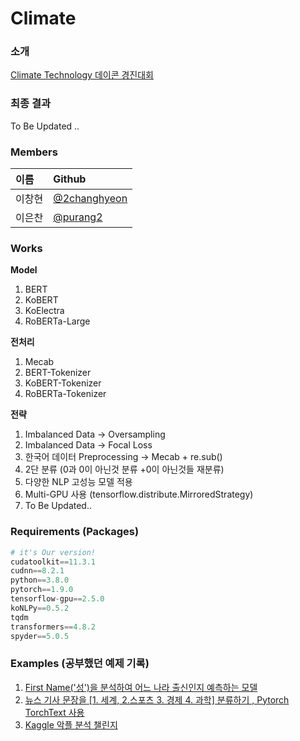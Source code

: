 # Climate  



### 소개 

[Climate Technology 데이콘 경진대회](https://dacon.io/competitions/official/235744/overview/description)


### 최종 결과 

To Be Updated .. 


### Members 

|이름|Github|
|:---|:---|
|이창현|[@2changhyeon](https://github.com/2changhyeon)|
|이은찬|[@purang2](https://github.com/purang2)|
 

### Works 

**Model**   
1. BERT     
2. KoBERT  
3. KoElectra  
4. RoBERTa-Large  


**전처리**   
1. Mecab 
2. BERT-Tokenizer
3. KoBERT-Tokenizer
4. RoBERTa-Tokenizer 


**전략**
1. Imbalanced Data → Oversampling  
2. Imbalanced Data → Focal Loss  
3. 한국어 데이터 Preprocessing → Mecab + re.sub()  
4. 2단 분류 (0과 0이 아닌것 분류 +0이 아닌것들 재분류) 
5. 다양한 NLP 고성능 모델 적용  
6. Multi-GPU 사용 (tensorflow.distribute.MirroredStrategy)  
7. To Be Updated..





### Requirements (Packages)

```python
# it's Our version!  
cudatoolkit==11.3.1  
cudnn==8.2.1
python==3.8.0
pytorch==1.9.0 
tensorflow-gpu==2.5.0
koNLPy==0.5.2
tqdm
transformers==4.8.2
spyder==5.0.5  
```













### Examples (공부했던 예제 기록) 

1. [First Name('성')을 분석하여 어느 나라 출신인지 예측하는 모델](https://tutorials.pytorch.kr/intermediate/char_rnn_classification_tutorial.html)  
2. [뉴스 기사 문장을 [1. 세계, 2.스포츠 3. 경제 4. 과학] 분류하기 , Pytorch TorchText 사용](https://tutorials.pytorch.kr/beginner/text_sentiment_ngrams_tutorial.html)  
3. [Kaggle 악플 분석 챌린지](https://www.kaggle.com/c/jigsaw-toxic-comment-classification-challenge/code)  




